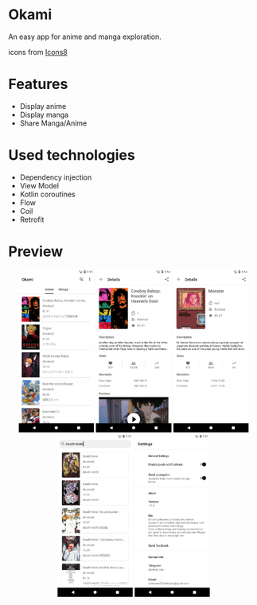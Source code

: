 # Okami
An easy app for anime and manga exploration.

icons from [Icons8](https://icons8.com/)

# Features
- Display anime 
- Display manga 
- Share Manga/Anime

# Used technologies
- Dependency injection
- View Model
- Kotlin coroutines
- Flow
- Coil
- Retrofit

# Preview
<p align="center">
    <img src="/preview/Screenshot_20211230_201400.png" width="30%" height="30%" alt="screenshot">
    <img src="/preview/Screenshot_20211230_201429.png" width="30%" height="30%" alt="screenshot">
    <img src="/preview/Screenshot_20211230_201459.png" width="30%" height="30%" alt="screenshot">
    <img src="/preview/Screenshot_20211230_201524.png" width="30%" height="30%" alt="screenshot">
    <img src="/preview/Screenshot_20211230_202149.png" width="30%" height="30%" alt="screenshot">
</p>
